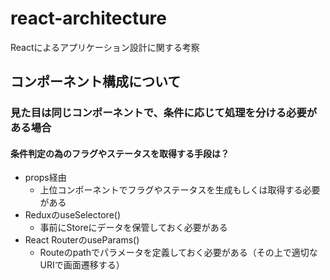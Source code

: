 # react-architecture
Reactによるアプリケーション設計に関する考察

## コンポーネント構成について

### 見た目は同じコンポーネントで、条件に応じて処理を分ける必要がある場合
#### 条件判定の為のフラグやステータスを取得する手段は？
- props経由
  - 上位コンポーネントでフラグやステータスを生成もしくは取得する必要がある
- ReduxのuseSelectore()
  - 事前にStoreにデータを保管しておく必要がある
- React RouterのuseParams()
  - Routeのpathでパラメータを定義しておく必要がある（その上で適切なURIで画面遷移する）
